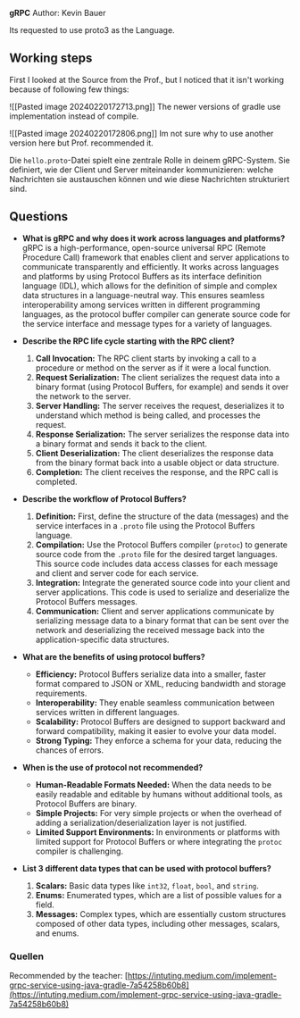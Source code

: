 **gRPC**
Author: Kevin Bauer

Its requested to use proto3 as the Language.

## Working steps

First I looked at the Source from the Prof., but I noticed that it isn't working because of following few things:

![[Pasted image 20240220172713.png]]
The newer versions of gradle use implementation instead of compile.

![[Pasted image 20240220172806.png]]
Im not sure why to use another version here but Prof. recommended it.


Die `hello.proto`-Datei spielt eine zentrale Rolle in deinem gRPC-System. Sie definiert, wie der Client und Server miteinander kommunizieren: welche Nachrichten sie austauschen können und wie diese Nachrichten strukturiert sind.























## Questions

- **What is gRPC and why does it work across languages and platforms?** gRPC is a high-performance, open-source universal RPC (Remote Procedure Call) framework that enables client and server applications to communicate transparently and efficiently. It works across languages and platforms by using Protocol Buffers as its interface definition language (IDL), which allows for the definition of simple and complex data structures in a language-neutral way. This ensures seamless interoperability among services written in different programming languages, as the protocol buffer compiler can generate source code for the service interface and message types for a variety of languages.

- **Describe the RPC life cycle starting with the RPC client?**

  1. **Call Invocation:** The RPC client starts by invoking a call to a procedure or method on the server as if it were a local function.
  2. **Request Serialization:** The client serializes the request data into a binary format (using Protocol Buffers, for example) and sends it over the network to the server.
  3. **Server Handling:** The server receives the request, deserializes it to understand which method is being called, and processes the request.
  4. **Response Serialization:** The server serializes the response data into a binary format and sends it back to the client.
  5. **Client Deserialization:** The client deserializes the response data from the binary format back into a usable object or data structure.
  6. **Completion:** The client receives the response, and the RPC call is completed.

- **Describe the workflow of Protocol Buffers?**

  1. **Definition:** First, define the structure of the data (messages) and the service interfaces in a `.proto` file using the Protocol Buffers language.
  2. **Compilation:** Use the Protocol Buffers compiler (`protoc`) to generate source code from the `.proto` file for the desired target languages. This source code includes data access classes for each message and client and server code for each service.
  3. **Integration:** Integrate the generated source code into your client and server applications. This code is used to serialize and deserialize the Protocol Buffers messages.
  4. **Communication:** Client and server applications communicate by serializing message data to a binary format that can be sent over the network and deserializing the received message back into the application-specific data structures.

- **What are the benefits of using protocol buffers?**
  - **Efficiency:** Protocol Buffers serialize data into a smaller, faster format compared to JSON or XML, reducing bandwidth and storage requirements.
  - **Interoperability:** They enable seamless communication between services written in different languages.
  - **Scalability:** Protocol Buffers are designed to support backward and forward compatibility, making it easier to evolve your data model.
  - **Strong Typing:** They enforce a schema for your data, reducing the chances of errors.

- **When is the use of protocol not recommended?**
  - **Human-Readable Formats Needed:** When the data needs to be easily readable and editable by humans without additional tools, as Protocol Buffers are binary.
  - **Simple Projects:** For very simple projects or when the overhead of adding a serialization/deserialization layer is not justified.
  - **Limited Support Environments:** In environments or platforms with limited support for Protocol Buffers or where integrating the `protoc` compiler is challenging.

- **List 3 different data types that can be used with protocol buffers?**

  1. **Scalars:** Basic data types like `int32`, `float`, `bool`, and `string`.
  2. **Enums:** Enumerated types, which are a list of possible values for a field.
  3. **Messages:** Complex types, which are essentially custom structures composed of other data types, including other messages, scalars, and enums.

### Quellen

Recommended by the teacher:
[https://intuting.medium.com/implement-grpc-service-using-java-gradle-7a54258b60b8](https://intuting.medium.com/implement-grpc-service-using-java-gradle-7a54258b60b8)
